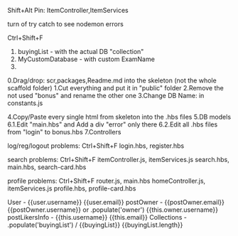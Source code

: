 


Shift+Alt
Pin: ItemController,ItemServices

turn of try catch to see nodemon errors



Ctrl+Shift+F
1. buyingList           - with the actual DB "collection"
2. MyCustomDatabase     - with custom ExamName
3. 


0.Drag/drop: scr,packages,Readme.md   into the skeleton (not the whole scaffold folder)
1.Cut everything and put it in "public" folder
2.Remove the not used "bonus" and rename the other one
3.Change DB Name: in constants.js

4.Copy/Paste every single html from skeleton into the .hbs files
5.DB models
6.1.Edit "main.hbs" and Add a div "error" only there
6.2.Edit all .hbs files from "login" to bonus.hbs
7.Controllers


log/reg/logout problems: Ctrl+Shift+F
login.hbs, register.hbs

search problems: Ctrl+Shift+F
itemController.js, itemServices.js
search.hbs, main.hbs, search-card.hbs

profile problems: Ctrl+Shift+F
router.js, main.hbs 
homeController.js, itemServices.js
profile.hbs, profile-card.hbs




User - {{user.username}} {{user.email}}
postOwner - {{postOwner.email}} {{postOwner.username}} or .populate('owner') {{this.owner.username}}
postLikersInfo - {{this.username}} {{this.email}}
Collections - .populate('buyingList') / {{buyingList}} {{buyingList.length}} 
